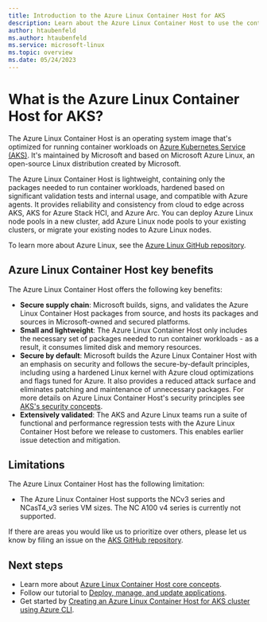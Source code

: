 ```yaml
---
title: Introduction to the Azure Linux Container Host for AKS
description: Learn about the Azure Linux Container Host to use the container-optimized OS in your AKS clusters.
author: htaubenfeld
ms.author: htaubenfeld
ms.service: microsoft-linux
ms.topic: overview
ms.date: 05/24/2023
---
```


# What is the Azure Linux Container Host for AKS?

The Azure Linux Container Host is an operating system image that's optimized for running container workloads on [Azure Kubernetes Service (AKS)](../../articles/aks/intro-kubernetes.md). It's maintained by Microsoft and based on Microsoft Azure Linux, an open-source Linux distribution created by Microsoft.

The Azure Linux Container Host is lightweight, containing only the packages needed to run container workloads, hardened based on significant validation tests and internal usage, and compatible with Azure agents. It provides reliability and consistency from cloud to edge across AKS, AKS for Azure Stack HCI, and Azure Arc. You can deploy Azure Linux node pools in a new cluster, add Azure Linux node pools to your existing clusters, or migrate your existing nodes to Azure Linux nodes. 

To learn more about Azure Linux, see the [Azure Linux GitHub repository](https://github.com/microsoft/CBL-Mariner).

## Azure Linux Container Host key benefits

The Azure Linux Container Host offers the following key benefits:

- **Secure supply chain**: Microsoft builds, signs, and validates the Azure Linux Container Host packages from source, and hosts its packages and sources in Microsoft-owned and secured platforms.
- **Small and lightweight**: The Azure Linux Container Host only includes the necessary set of packages needed to run container workloads - as a result, it consumes limited disk and memory resources.
- **Secure by default**: Microsoft builds the Azure Linux Container Host with an emphasis on security and follows the secure-by-default principles, including using a hardened Linux kernel with Azure cloud optimizations and flags tuned for Azure. It also provides a reduced attack surface and eliminates patching and maintenance of unnecessary packages. For more details on Azure Linux Container Host's security principles see [AKS's security concepts](../../articles/aks/concepts-security.md).
- **Extensively validated**: The AKS and Azure Linux teams run a suite of functional and performance regression tests with the Azure Linux Container Host before we release to customers. This enables earlier issue detection and mitigation.​

## Limitations

The Azure Linux Container Host has the following limitation:

- The Azure Linux Container Host supports the NCv3 series and NCasT4_v3 series VM sizes. The NC A100 v4 series is currently not supported.

If there are areas you would like us to prioritize over others, please let us know by filing an issue on the [AKS GitHub repository](https://github.com/Azure/AKS/issues).

## Next steps

- Learn more about [Azure Linux Container Host core concepts](./concepts-core.md).
- Follow our tutorial to [Deploy, manage, and update applications](./tutorial-azure-linux-create-cluster.md).
- Get started by [Creating an Azure Linux Container Host for AKS cluster using Azure CLI](./quickstart-azure-cli.md).
